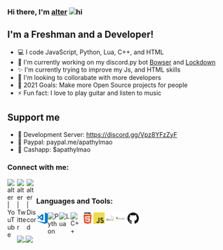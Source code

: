 ### Hi there, I'm [alter](https://discords.com/bio/p/luxa) <img src="https://user-images.githubusercontent.com/1303154/88677602-1635ba80-d120-11ea-84d8-d263ba5fc3c0.gif" width="28px" alt="hi"> 

## I'm a Freshman and a Developer!
- 💻 I code JavaScript, Python, Lua, C++, and HTML
- 🎉 I'm currently working on my discord.py bot [Bowser](https://discord.ly/bowser) and [Lockdown](https://discord.ly/lockdown-9405)
- ✨ I'm currently trying to improve my Js, and HTML skills
- 🙌 I'm looking to collorabate with more developers
- 📢 2021 Goals: Make more Open Source projects for people
- ⚡ Fun fact: I love to play guitar and listen to music

## Support me
- 🌠 Development Server: https://discord.gg/Vpz8YFzZyF
- 🚀 Paypal: paypal.me/apathylmao
- 💖 Cashapp: $apathylmao

### Connect with me:

[<img align="left" alt="alter | YouTube" width="22px" src="https://cdn.jsdelivr.net/npm/simple-icons@v3/icons/youtube.svg" />](https://www.youtube.com/channel/UC3P9YnpZz8CuaHNuzPss13g)
[<img align="left" alt="alter | Twitter" width="22px" src="https://cdn.jsdelivr.net/npm/simple-icons@v3/icons/twitter.svg" />](https://twitter.com/alterrthefuture)
[<img align="left" alt="alter | Discord" width="22px" src="https://github.com/ilyLuxa/icon/blob/main/download.png" />](https://discords.com/bio/p/luxa)

<br />

### Languages and Tools:

[<img align="left" alt="Visual Studio Code" width="26px" src="https://raw.githubusercontent.com/github/explore/80688e429a7d4ef2fca1e82350fe8e3517d3494d/topics/visual-studio-code/visual-studio-code.png" />](https://code.visualstudio.com/)
[<img align="left" alt="Python" width="26px" src="https://github.com/ilyLuxa/icon/blob/main/267_Python-512.webp" />](https://www.python.org/)
[<img align="left" alt="Lua" width="26px" src="https://github.com/ilyLuxa/icon/blob/main/1200px-Lua-Logo.svg.png" />](https://www.google.com/search?q=lua&source=lmns&bih=937&biw=1920&hl=en&sa=X&ved=2ahUKEwiA7rPLqYvyAhWL6J4KHdf7Dz0Q_AUoAHoECAEQAA)
[<img align="left" alt="C++" width="26px" src="https://github.com/ilyLuxa/icon/blob/main/cpp_logo.png" />](https://www.cplusplus.com/)
[<img align="left" alt="HTML5" width="26px" src="https://raw.githubusercontent.com/github/explore/80688e429a7d4ef2fca1e82350fe8e3517d3494d/topics/html/html.png" />](https://html.spec.whatwg.org/)
[<img align="left" alt="JavaScript" width="26px" src="https://raw.githubusercontent.com/github/explore/80688e429a7d4ef2fca1e82350fe8e3517d3494d/topics/javascript/javascript.png" />](https://www.javascript.com/)
[<img align="left" alt="MySQL" width="26px" src="https://raw.githubusercontent.com/github/explore/80688e429a7d4ef2fca1e82350fe8e3517d3494d/topics/mysql/mysql.png" />](https://www.mysql.com/)
[<img align="left" alt="MongoDB" width="26px" src="https://raw.githubusercontent.com/github/explore/80688e429a7d4ef2fca1e82350fe8e3517d3494d/topics/mongodb/mongodb.png" />](https://www.mongodb.com/)
[<img align="left" alt="GitHub" width="26px" src="https://raw.githubusercontent.com/github/explore/78df643247d429f6cc873026c0622819ad797942/topics/github/github.png" />](https://github.com/)

<br />
<br />
<br />

<a href="https://github.com/alterthefuture/github-readme-stats">
  <img align="center" src="https://github-readme-stats.vercel.app/api?username=alterthefuture&&show_icons=true&title_color=ffffff&icon_color=bb2acf&text_color=daf7dc&bg_color=151515" />
</a>
<a href="https://github.com/CatNinja0001/convoychat">
  <img align="center" src="https://github-readme-stats.vercel.app/api/top-langs/?username=alterthefuture&layout=compact)](https://github.com/alterthefuture/github-readme-stats"/>
</a>
